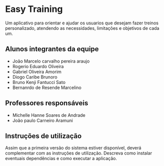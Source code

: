 # Easy Training

Um aplicativo para orientar e ajudar os usuarios que desejam fazer treinos personalizado, atendendo as necessidades, limitações e objetivos de cada um. 

## Alunos integrantes da equipe

* João Marcelo carvalho pereira araujo
* Rogerio Eduardo Oliveira
* Gabriel Oliveira Amorim
* Diogo Caribe Brunoro
* Bruno Kenji Fantucci Sato
* Bernanrdo de Resende Marcelino

## Professores responsáveis

* Michelle Hanne Soares de Andrade 
* João paulo Carneiro Aramuni

## Instruções de utilização

Assim que a primeira versão do sistema estiver disponível, deverá complementar com as instruções de utilização. Descreva como instalar eventuais dependências e como executar a aplicação.
